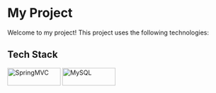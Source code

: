 # My Project

Welcome to my project! This project uses the following technologies:

## Tech Stack

<p align="left">
  <img src="https://img.shields.io/badge/SpringMVC-6DB33F?style=for-the-badge&logo=spring&logoColor=white" alt="SpringMVC" width="120" height="40"/>
  <img src="https://img.shields.io/badge/MySQL-4479A1?style=for-the-badge&logo=mysql&logoColor=white" alt="MySQL" width="120" height="40"/>
</p>

